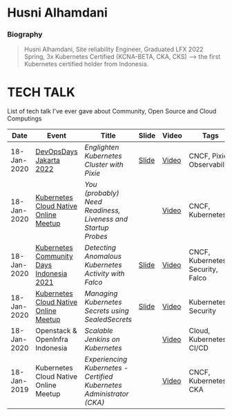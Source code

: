 # Husni Alhamdani

### Biography 

> Husni Alhamdani, Site reliability Engineer, Graduated LFX 2022 Spring, 3x Kubernetes Certified (KCNA-BETA, CKA, CKS) --> the first Kubernetes certified holder from Indonesia.


TECH TALK
====

List of tech talk I've ever gave about Community, Open Source and Cloud Computings

| Date | Event | Title | Slide | Video | Tags |
| -----------  | ----------- | ----------- | ----------- | ----------- | ----------- |
| 18-Jan-2020 |  [DevOpsDays Jakarta 2022](https://www.devopsdaysjkt.org/)  | *Englighten Kubernetes Cluster with Pixie* |  [Slide](https://docs.google.com/presentation/d/1wdmKsmlJ9pAoSb6KlMhg1c34QE8JduU43d8g776u1Hg )  |  [Video](https://drive.google.com/file/d/1GKZ--VEqOjQ2Dy3ngCEJ8fymYvwdP-6s/view)   | CNCF, Pixie, Observability |
| 18-Jan-2020 |  [Kubernetes Cloud Native Online Meetup](https://www.youtube.com/@CloudNativeIndonesia)  | *You (probably) Need Readiness, Liveness and Startup Probes* |  |  [Video](https://www.youtube.com/live/Y4wG1tbfi8E?feature=share&t=2028)   | CNCF, Kubernetes |
| 18-Jan-2020 |  [Kubernetes Community Days Indonesia 2021](https://community.cncf.io/events/details/cncf-kcd-indonesia-presents-kubernetes-community-days-indonesia-2021)  | *Detecting Anomalous Kubernetes Activity with Falco* |  [Slide](https://docs.google.com/presentation/d/1AQkYa-TyvGaETdiArTwM5xfAN3Oi_4IrRpiahYHJ-70 )  |  [Video](https://www.youtube.com/watch?v=5OLiWj1yf44)   | CNCF, Kubernetes, Security, Falco |
| 18-Jan-2020 |  [Kubernetes Cloud Native Online Meetup](https://www.youtube.com/@CloudNativeIndonesia)  | *Managing Kubernetes Secrets using SealedSecrets* |  [Slide](https://docs.google.com/presentation/d/1dHB6Ps7P9D-dXs9Xa8AxE71aIFTl6Y-62BJSPpuDbbM )  |  [Video](https://www.youtube.com/live/XM8MHy8AFyI?feature=share&t=1497)   | Kubernetes, Security |
| 18-Jan-2020 | Openstack & OpenInfra Indonesia | *Scalable Jenkins on Kubernetes* |  |  [Video](https://www.youtube.com/watch?v=0HVR57CJVh0)   | Cloud, Kubernetes, CI/CD |
| 18-Jan-2019 | Kubernetes Cloud Native Online Meetup | *Experiencing Kubernetes - Certified Kubernetes Administrator (CKA)* |  |  [Video](https://www.youtube.com/watch?v=AX-Rgs0SRrs)   | CNCF, Kubernetes, CKA | 
